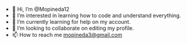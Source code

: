 - 👋 Hi, I’m @Mopineda12
- 👀 I’m interested in learning how to code and understand everything.
- 🌱 I’m currently learning for help on my account.
- 💞️ I’m looking to collaborate on editing my profile.
- 📫 How to reach me mopineda3@gmail.com
  
<!---
Mopineda12/Mopineda12 is a ✨ special ✨ repository because its `README.md` (this file) appears on your GitHub profile.
You can click the Preview link to take a look at your changes.
--->
